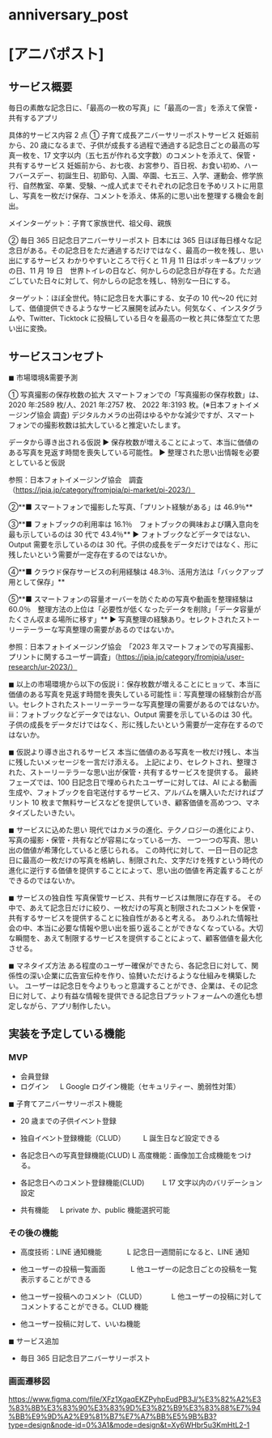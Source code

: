 # anniversary_post

# [アニバポスト]

## サービス概要

毎日の素敵な記念日に、「最高の一枚の写真」に「最高の一言」を添えて保管・共有するアプリ

具体的サービス内容 2 点
① 子育て成長アニバーサリーポストサービス
妊娠前から、20 歳になるまで、子供が成長する過程で通過する記念日ごとの最高の写真一枚を、17 文字以内（五七五が作れる文字数）のコメントを添えて、保管・共有するサービス
妊娠前から、お七夜、お宮参り、百日祝、お食い初め、ハーフバースデー、初誕生日、初節句、入園、卒園、七五三、入学、運動会、修学旅行、自然教室、卒業、受験、〜成人式までそれぞれの記念日を予めリストに用意し、写真を一枚だけ保存、コメントを添え、体系的に思い出を整理する機会を創出。

メインターゲット：子育て家族世代、祖父母、親族

② 毎日 365 日記念日アニバーサリーポスト
日本には 365 日ほぼ毎日様々な記念日がある。その記念日をただ通過するだけではなく、最高の一枚を残し、思い出にするサービス
わかりやすいところで行くと 11 月 11 日はポッキー&プリッツの日、11 月 19 日　世界トイレの日など、何かしらの記念日が存在する。ただ過ごしていた日々に対して、何かしらの記念を残し、特別な一日にする。

ターゲット：ほぼ全世代。特に記念日を大事にする、女子の 10 代〜20 代に対して、価値提供できるようなサービス展開を試みたい。何気なく、インスタグラムや、Twitter、Ticktock に投稿している日々を最高の一枚と共に体型立てた思い出に変換。

## サービスコンセプト

◼︎ 市場環境&需要予測

① 写真撮影の保存枚数の拡大
スマートフォンでの「写真撮影の保存枚数」は、2020 年:2589 枚/人、2021 年:2757 枚、 2022 年:3193 枚。(※日本フォトイメージング協会 調査) デジタルカメラの出荷はゆるやかな減少ですが、スマート フォンでの撮影枚数は拡大していると推定いたします。

データから導き出される仮説
▶︎ 保存枚数が増えることによって、本当に価値のある写真を見返す時間を喪失している可能性。
▶︎ 整理された思い出情報を必要としていると仮説

参照：日本フォトイメージング協会　調査（https://jpia.jp/category/fromjpia/pi-market/pi-2023/）

②**■ スマートフォンで撮影した写真、「プリント経験がある」は 46.9％**

③**■ フォトブックの利用率は 16.1％　フォトブックの興味および購入意向を最も示しているのは 30 代で 43.4％**
▶︎ フォトブックなどデータではない、Output 需要を示しているのは 30 代。子供の成長をデータだけではなく、形に残したいという需要が一定存在するのではないか。

④**■ クラウド保存サービスの利用経験は 48.3％、活用方法は「バックアップ用として保存」**

⑤**■ スマートフォンの容量オーバーを防ぐための写真や動画を整理経験は 60.0％　整理方法の上位は「必要性が低くなったデータを削除」「データ容量がたくさん収まる場所に移す」**
▶︎ 写真整理の経験あり。セレクトされたストーリーテーラーな写真整理の需要があるのではないか。

参照：日本フォトイメージング協会　「2023 年スマートフォンでの写真撮影、プリントに関するユーザー調査」（https://jpia.jp/category/fromjpia/user-research/ur-2023/）

◼︎ 以上の市場環境から以下の仮説
ⅰ：保存枚数が増えることにヒョッて、本当に価値のある写真を見返す時間を喪失している可能性
ⅱ：写真整理の経験割合が高い。セレクトされたストーリーテーラーな写真整理の需要があるのではないか。
ⅲ：フォトブックなどデータではない、Output 需要を示しているのは 30 代。子供の成長をデータだけではなく、形に残したいという需要が一定存在するのではないか。

◼︎ 仮説より導き出されるサービス
本当に価値のある写真を一枚だけ残し、本当に残したいメッセージを一言だけ添える。
上記により、セレクトされ、整理された、ストーリーテラーな思い出が保管・共有するサービスを提供する。
最終フェーズでは、100 日記念日で埋められたユーザーに対しては、AI による動画生成や、フォトブックを自宅送付するサービス、アルバムを購入いただければプリント 10 枚まで無料サービスなどを提供していき、顧客価値を高めつつ、マネタイズしたいきたい。

◼︎ サービスに込めた思い
現代ではカメラの進化、テクノロジーの進化により、写真の撮影・保管・共有などが容易になっている一方、
一つ一つの写真、思い出の価値が希薄化していると感じられる。
この時代に対して、一日一日の記念日に最高の一枚だけの写真を格納し、制限された、文字だけを残すという時代の進化に逆行する価値を提供することによって、思い出の価値を再定義することができるのではないか。

◼︎ サービスの独自性
写真保管サービス、共有サービスは無限に存在する。
その中で、あえて記念日だけに絞り、一枚だけの写真と制限されたコメントを保管・共有するサービスを提供することに独自性があると考える。
ありふれた情報社会の中、本当に必要な情報や思い出を振り返ることができなくなっている。大切な瞬間を、あえて制限するサービスを提供することによって、顧客価値を最大化させる。

◼︎ マネタイズ方法
ある程度のユーザー確保ができたら、各記念日に対して、関係性の深い企業に広告宣伝枠を作り、協賛いただけるような仕組みを構築したい。
ユーザーは記念日を今よりもっと意識することができ、企業は、その記念日に対して、より有益な情報を提供できる記念日プラットフォームへの進化も想定しながら、アプリ制作したい。

## 実装を予定している機能

### MVP

- 会員登録
- ログイン
  　 L Google ログイン機能（セキュリティー、脆弱性対策）

◼︎ 子育てアニバーサリーポスト機能

- 20 歳までの子供イベント登録

- 独自イベント登録機能（CLUD）
  　　 L 誕生日など設定できる

- 各記念日への写真登録機能(CLUD)
  L 高度機能：画像加工合成機能をつける。

- 各記念日へのコメント登録機能(CLUD)
  　　 L 17 文字以内のバリデーション設定
- 共有機能
  　 L private か、public 機能選択可能

### その後の機能

- 高度技術：LINE 通知機能
  　　　 L 記念日一週間前になると、LINE 通知

- 他ユーザーの投稿一覧画面
  　　　 L 他ユーザーの記念日ごとの投稿を一覧表示することができる

- 他ユーザー投稿へのコメント（CLUD）
  　　　 L 他ユーザーの投稿に対してコメントすることができる。CLUD 機能

- 他ユーザー投稿に対して、いいね機能

◼︎ サービス追加

- 毎日 365 日記念日アニバーサリーポスト

### 画面遷移図

https://www.figma.com/file/XFz1XgaqEKZPyhpEudPB3J/%E3%82%A2%E3%83%8B%E3%83%90%E3%83%9D%E3%82%B9%E3%83%88%E7%94%BB%E9%9D%A2%E9%81%B7%E7%A7%BB%E5%9B%B3?type=design&node-id=0%3A1&mode=design&t=Xy6WHbr5u3KmHtL2-1
